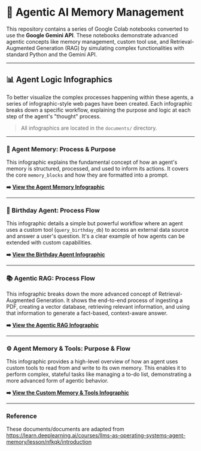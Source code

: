 # 🤖 Agentic AI Memory Management 

This repository contains a series of Google Colab notebooks converted to use the **Google Gemini API**. These notebooks demonstrate advanced agentic concepts like memory management, custom tool use, and Retrieval-Augmented Generation (RAG) by simulating complex functionalities with standard Python and the Gemini API.

---

## 📊 Agent Logic Infographics

To better visualize the complex processes happening within these agents, a series of infographic-style web pages have been created. Each infographic breaks down a specific workflow, explaining the purpose and logic at each step of the agent's "thought" process.

> All infographics are located in the `documents/` directory.

---

### **🧠 Agent Memory: Process & Purpose**

This infographic explains the fundamental concept of how an agent's memory is structured, processed, and used to inform its actions. It covers the core `memory_blocks` and how they are formatted into a prompt.

**➡️ [View the Agent Memory Infographic](./documents/3-memory.html)**

---

### **🎂 Birthday Agent: Process Flow**

This infographic details a simple but powerful workflow where an agent uses a custom tool (`query_birthday_db`) to access an external data source and answer a user's question. It's a clear example of how agents can be extended with custom capabilities.

**➡️ [View the Birthday Agent Infographic](./documents/5-Orchestrating_agents.html)**

---

### **📚 Agentic RAG: Process Flow**

This infographic breaks down the more advanced concept of Retrieval-Augmented Generation. It shows the end-to-end process of ingesting a PDF, creating a vector database, retrieving relevant information, and using that information to generate a fact-based, context-aware answer.

**➡️ [View the Agentic RAG Infographic](./documents/4-agentic-RAG-memory.html)**

---

### **⚙️ Agent Memory & Tools: Purpose & Flow**

This infographic provides a high-level overview of how an agent uses custom tools to read from and write to its own memory. This enables it to perform complex, stateful tasks like managing a to-do list, demonstrating a more advanced form of agentic behavior.

**➡️ [View the Custom Memory & Tools Infographic](./documents/3-memory.html)**

---

### Reference 
These documents/documents are adapted from https://learn.deeplearning.ai/courses/llms-as-operating-systems-agent-memory/lesson/nfkqk/introduction 